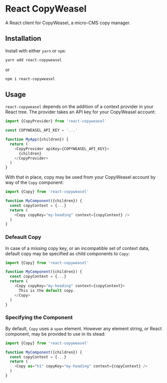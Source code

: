 # React CopyWeasel

A React client for CopyWeasel, a micro-CMS copy manager.

## Installation

Install with either `yarn` or `npm`:

``` bash
yarn add react-copyweasel
```

or

``` bash
npm i react-copyweasel
```

## Usage

`react-copyweasel` depends on the addition of a context provider in
your React tree. The provider takes an API key for your CopyWeasel
account:

``` javascript
import {CopyProvider} from 'react-copyweasel'

const COPYWEASEL_API_KEY = '...'

function MyApp({children}) {
  return (
    <CopyProvider apiKey={COPYWEASEL_API_KEY}>
      {children}
    </CopyProvider>
  )
}
```

With that in place, copy may be used from your CopyWeasel account by
way of the `Copy` component:

``` javascript
import {Copy} from 'react-copyweasel'

function MyComponent({children}) {
  const copyContext = {...}
  return (
    <Copy copyKey="my-heading" context={copyContext} />
  )
}
```

### Defeault Copy

In case of a missing copy key, or an incompatible set of context data,
default copy may be specified as child components to `Copy`:

``` javascript
import {Copy} from 'react-copyweasel'

function MyComponent({children}) {
  const copyContext = {...}
  return (
    <Copy copyKey="my-heading" context={copyContext}>
      This is the default copy.
    </Copy>
  )
}
```

### Specifying the Component

By default, `Copy` uses a `span` element. However any element string,
or React component, may be provided to use in its stead:

``` javascript
import {Copy} from 'react-copyweasel'

function MyComponent({children}) {
  const copyContext = {...}
  return (
    <Copy as="h1" copyKey="my-heading" context={copyContext} />
  )
}
```
